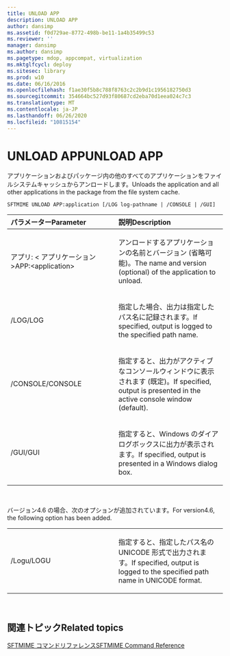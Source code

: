 ```yaml
---
title: UNLOAD APP
description: UNLOAD APP
author: dansimp
ms.assetid: f0d729ae-8772-498b-be11-1a4b35499c53
ms.reviewer: ''
manager: dansimp
ms.author: dansimp
ms.pagetype: mdop, appcompat, virtualization
ms.mktglfcycl: deploy
ms.sitesec: library
ms.prod: w10
ms.date: 06/16/2016
ms.openlocfilehash: f1ae30f5b8c788f8763c2c2b9d1c1956182750d3
ms.sourcegitcommit: 354664bc527d93f80687cd2eba70d1eea024c7c3
ms.translationtype: MT
ms.contentlocale: ja-JP
ms.lasthandoff: 06/26/2020
ms.locfileid: "10815154"
---
```

# <span data-ttu-id="a5af8-103">UNLOAD APP</span><span class="sxs-lookup"><span data-stu-id="a5af8-103">UNLOAD APP</span></span>


<span data-ttu-id="a5af8-104">アプリケーションおよびパッケージ内の他のすべてのアプリケーションをファイルシステムキャッシュからアンロードします。</span><span class="sxs-lookup"><span data-stu-id="a5af8-104">Unloads the application and all other applications in the package from the file system cache.</span></span>

`SFTMIME UNLOAD APP:application [/LOG log-pathname | /CONSOLE | /GUI]`

<table>
<colgroup>
<col width="50%" />
<col width="50%" />
</colgroup>
<thead>
<tr class="header">
<th align="left"><span data-ttu-id="a5af8-105">パラメーター</span><span class="sxs-lookup"><span data-stu-id="a5af8-105">Parameter</span></span></th>
<th align="left"><span data-ttu-id="a5af8-106">説明</span><span class="sxs-lookup"><span data-stu-id="a5af8-106">Description</span></span></th>
</tr>
</thead>
<tbody>
<tr class="odd">
<td align="left"><p><span data-ttu-id="a5af8-107">アプリ: &lt; アプリケーション&gt;</span><span class="sxs-lookup"><span data-stu-id="a5af8-107">APP:&lt;application&gt;</span></span></p></td>
<td align="left"><p><span data-ttu-id="a5af8-108">アンロードするアプリケーションの名前とバージョン (省略可能)。</span><span class="sxs-lookup"><span data-stu-id="a5af8-108">The name and version (optional) of the application to unload.</span></span></p></td>
</tr>
<tr class="even">
<td align="left"><p><span data-ttu-id="a5af8-109">/LOG</span><span class="sxs-lookup"><span data-stu-id="a5af8-109">/LOG</span></span></p></td>
<td align="left"><p><span data-ttu-id="a5af8-110">指定した場合、出力は指定したパス名に記録されます。</span><span class="sxs-lookup"><span data-stu-id="a5af8-110">If specified, output is logged to the specified path name.</span></span></p></td>
</tr>
<tr class="odd">
<td align="left"><p><span data-ttu-id="a5af8-111">/CONSOLE</span><span class="sxs-lookup"><span data-stu-id="a5af8-111">/CONSOLE</span></span></p></td>
<td align="left"><p><span data-ttu-id="a5af8-112">指定すると、出力がアクティブなコンソールウィンドウに表示されます (既定)。</span><span class="sxs-lookup"><span data-stu-id="a5af8-112">If specified, output is presented in the active console window (default).</span></span></p></td>
</tr>
<tr class="even">
<td align="left"><p><span data-ttu-id="a5af8-113">/GUI</span><span class="sxs-lookup"><span data-stu-id="a5af8-113">/GUI</span></span></p></td>
<td align="left"><p><span data-ttu-id="a5af8-114">指定すると、Windows のダイアログボックスに出力が表示されます。</span><span class="sxs-lookup"><span data-stu-id="a5af8-114">If specified, output is presented in a Windows dialog box.</span></span></p></td>
</tr>
</tbody>
</table>

 

<span data-ttu-id="a5af8-115">バージョン4.6 の場合、次のオプションが追加されています。</span><span class="sxs-lookup"><span data-stu-id="a5af8-115">For version4.6, the following option has been added.</span></span>

<table>
<colgroup>
<col width="50%" />
<col width="50%" />
</colgroup>
<tbody>
<tr class="odd">
<td align="left"><p><span data-ttu-id="a5af8-116">/Logu</span><span class="sxs-lookup"><span data-stu-id="a5af8-116">/LOGU</span></span></p></td>
<td align="left"><p><span data-ttu-id="a5af8-117">指定すると、指定したパス名の UNICODE 形式で出力されます。</span><span class="sxs-lookup"><span data-stu-id="a5af8-117">If specified, output is logged to the specified path name in UNICODE format.</span></span></p></td>
</tr>
</tbody>
</table>

 

## <span data-ttu-id="a5af8-118">関連トピック</span><span class="sxs-lookup"><span data-stu-id="a5af8-118">Related topics</span></span>


[<span data-ttu-id="a5af8-119">SFTMIME コマンドリファレンス</span><span class="sxs-lookup"><span data-stu-id="a5af8-119">SFTMIME Command Reference</span></span>](sftmime--command-reference.md)

 

 





